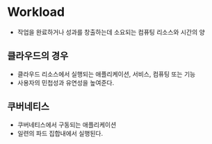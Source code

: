 # Workload
- 작업을 완료하거나 성과를 창출하는데 소요되는 컴퓨팅 리소스와 시간의 양

## 클라우드의 경우
 - 클라우드 리소스에서 실행되는 애플리케이션, 서비스, 컴퓨팅 또는 기능
 - 사용자의 민첩성과 유연성을 높여준다. 

## 쿠버네티스
- 쿠버네티스에서 구동되는 애플리케이션
- 일련의 파드 집합내에서 실행된다.